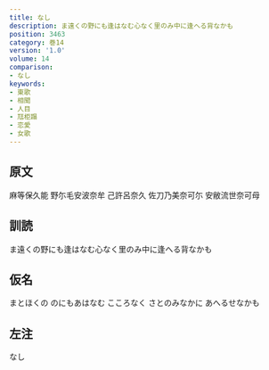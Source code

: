 ```yaml
---
title: なし
description: ま遠くの野にも逢はなむ心なく里のみ中に逢へる背なかも
position: 3463
category: 巻14
version: '1.0'
volume: 14
comparison:
- なし
keywords:
- 東歌
- 相聞
- 人目
- 尫柜蹋
- 恋愛
- 女歌
---
```


## 原文

麻等保久能 野尓毛安波奈牟 己許呂奈久 佐刀乃美奈可尓 安敝流世奈可母

## 訓読

ま遠くの野にも逢はなむ心なく里のみ中に逢へる背なかも

## 仮名

まとほくの のにもあはなむ こころなく さとのみなかに あへるせなかも

## 左注

なし

